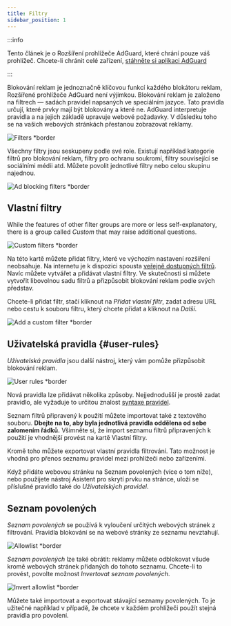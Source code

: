```yaml
---
title: Filtry
sidebar_position: 1
---
```


:::info

Tento článek je o Rozšíření prohlížeče AdGuard, které chrání pouze váš prohlížeč. Chcete-li chránit celé zařízení, [stáhněte si aplikaci AdGuard](https://agrd.io/download-kb-adblock)

:::

Blokování reklam je jednoznačně klíčovou funkcí každého blokátoru reklam, Rozšířené prohlížeče AdGuard není výjimkou. Blokování reklam je založeno na filtrech — sadách pravidel napsaných ve speciálním jazyce. Tato pravidla určují, které prvky mají být blokovány a které ne. AdGuard interpretuje pravidla a na jejich základě upravuje webové požadavky. V důsledku toho se na vašich webových stránkách přestanou zobrazovat reklamy.

![Filters \*border](https://cdn.adtidy.org/content/Kb/ad_blocker/browser_extension/ad_blocker_browser_extension_filters.png)

Všechny filtry jsou seskupeny podle své role. Existují například kategorie filtrů pro blokování reklam, filtry pro ochranu soukromí, filtry související se sociálními médii atd. Můžete povolit jednotlivé filtry nebo celou skupinu najednou.

![Ad blocking filters \*border](https://cdn.adtidy.org/content/Kb/ad_blocker/browser_extension/ad_blocker_browser_extension_filters1.png)

## Vlastní filtry

While the features of other filter groups are more or less self-explanatory, there is a group called _Custom_ that may raise additional questions.

![Custom filters \*border](https://cdn.adtidy.org/content/Kb/ad_blocker/browser_extension/ad_blocker_browser_extension_custom_filters.png)

Na této kartě můžete přidat filtry, které ve výchozím nastavení rozšíření neobsahuje. Na internetu je k dispozici spousta [veřejně dostupných filtrů](https://filterlists.com). Navíc můžete vytvářet a přidávat vlastní filtry. Ve skutečnosti si můžete vytvořit libovolnou sadu filtrů a přizpůsobit blokování reklam podle svých představ.

Chcete-li přidat filtr, stačí kliknout na _Přidat vlastní filtr_, zadat adresu URL nebo cestu k souboru filtru, který chcete přidat a kliknout na _Další_.

![Add a custom filter \*border](https://cdn.adtidy.org/content/Kb/ad_blocker/browser_extension/ad_blocker_browser_extension_custom_filters1.png)

## Uživatelská pravidla {#user-rules}

_Uživatelská pravidla_ jsou další nástroj, který vám pomůže přizpůsobit blokování reklam.

![User rules \*border](https://cdn.adtidy.org/content/Kb/ad_blocker/browser_extension/ad_blocker_browser_extension_user_rules.png)

Nová pravidla lze přidávat několika způsoby. Nejjednodušší je prostě zadat pravidlo, ale vyžaduje to určitou znalost [syntaxe pravidel](/general/ad-filtering/create-own-filters).

Seznam filtrů připravený k použití můžete importovat také z textového souboru. **Dbejte na to, aby byla jednotlivá pravidla oddělena od sebe zalomením řádků.** Všimněte si, že import seznamu filtrů připravených k použití je vhodnější provést na kartě Vlastní filtry.

Kromě toho můžete exportovat vlastní pravidla filtrování. Tato možnost je vhodná pro přenos seznamu pravidel mezi prohlížeči nebo zařízeními.

Když přidáte webovou stránku na Seznam povolených (více o tom níže), nebo použijete nástroj Asistent pro skrytí prvku na stránce, uloží se příslušné pravidlo také do _Uživatelských pravidel_.

## Seznam povolených

_Seznam povolených_ se používá k vyloučení určitých webových stránek z filtrování. Pravidla blokování se na webové stránky ze seznamu nevztahují.

![Allowlist \*border](https://cdn.adtidy.org/content/Kb/ad_blocker/browser_extension/ad_blocker_browser_extension_allowlist.png)

_Seznam povolených_ lze také obrátit: reklamy můžete odblokovat všude kromě webových stránek přidaných do tohoto seznamu. Chcete-li to provést, povolte možnost _Invertovat seznam povolených_.

![Invert allowlist \*border](https://cdn.adtidy.org/content/Kb/ad_blocker/browser_extension/ad_blocker_browser_extension_allowlist1.png)

Můžete také importovat a exportovat stávající seznamy povolených. To je užitečné například v případě, že chcete v každém prohlížeči použít stejná pravidla pro povolení.
